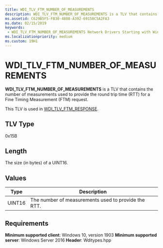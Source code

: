 ```yaml
---
title: WDI_TLV_FTM_NUMBER_OF_MEASUREMENTS
description: WDI_TLV_FTM_NUMBER_OF_MEASUREMENTS is a TLV that contains the number of measurements used to provide the round trip time (RTT) for a Fine Timing Measurement (FTM) request.
ms.assetid: C629B5F5-FB30-4808-A392-69150C5A2FA3
ms.date: 02/15/2019
keywords:
 - WDI_TLV_FTM_NUMBER_OF_MEASUREMENTS Network Drivers Starting with Windows Vista
ms.localizationpriority: medium
ms.custom: 19H1
---
```


# WDI_TLV_FTM_NUMBER_OF_MEASUREMENTS

**WDI_TLV_FTM_NUMBER_OF_MEASUREMENTS** is a TLV that contains the number of measurements used to provide the round trip time (RTT) for a Fine Timing Measurement (FTM) request.

This TLV is used in [WDI_TLV_FTM_RESPONSE](wdi-tlv-ftm-response.md).

## TLV Type

0x15B

## Length

The size (in bytes) of a UINT16.

## Values

| Type | Description |
| --- | --- |
| UINT16 | The number of measurements used to provide the RTT. |

## Requirements

**Minimum supported client**: Windows 10, version 1903
**Minimum supported server**: Windows Server 2016
**Header**: Wditypes.hpp
